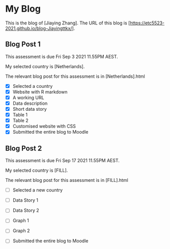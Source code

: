# My Blog


This is the blog of [Jiaying Zhang].
The URL of this blog is [https://etc5523-2021.github.io/blog-Jiayingttkx/].

## Blog Post 1

This assessment is due Fri Sep 3 2021 11.55PM AEST.

My selected country is [Netherlands].

The relevant blog post for this assessment is in [Netherlands].html

- [x] Selected a country
- [x] Website with R markdown 
- [x] A working URL
- [x] Data description
- [x] Short data story
- [x] Table 1
- [x] Table 2
- [x] Customised website with CSS
- [x] Submitted the entire blog to Moodle

## Blog Post 2

This assessment is due Fri Sep 17 2021 11.55PM AEST.

My selected country is [FILL].

The relevant blog post for this assessment is in [FILL].html

- [ ] Selected a new country
- [ ] Data Story 1
- [ ] Data Story 2
- [ ] Graph 1
- [ ] Graph 2
- [ ] Submitted the entire blog to Moodle

